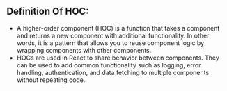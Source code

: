 ## Definition Of HOC:

- A higher-order component (HOC) is a function that takes a component and returns a new component with additional functionality. In other words, it is a pattern that allows you to reuse component logic by wrapping components with other components.
- HOCs are used in React to share behavior between components. They can be used to add common functionality such as logging, error handling, authentication, and data fetching to multiple components without repeating code.
